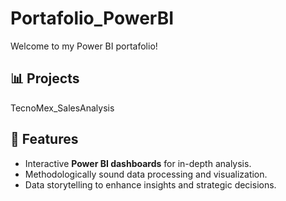 # Portafolio_PowerBI
Welcome to my Power BI portafolio!

## 📊 Projects
TecnoMex_SalesAnalysis

## 🚀 Features
- Interactive **Power BI dashboards** for in-depth analysis.
- Methodologically sound data processing and visualization.
- Data storytelling to enhance insights and strategic decisions.
